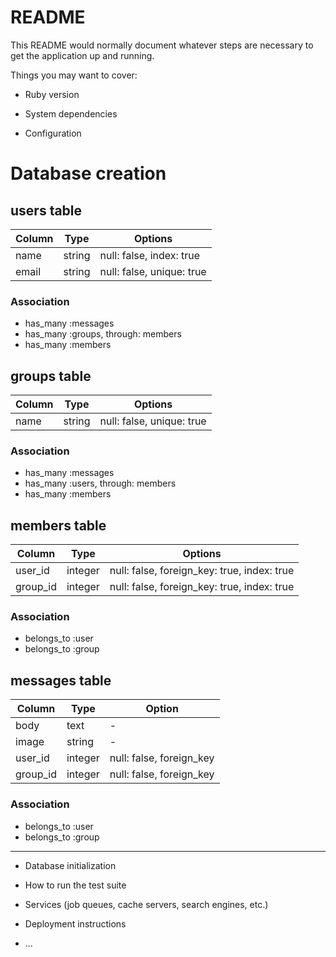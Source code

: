 # README

This README would normally document whatever steps are necessary to get the
application up and running.

Things you may want to cover:

* Ruby version

* System dependencies

* Configuration

# Database creation

## users table

|Column|Type|Options|
|------|----|-------|
|name|string|null: false, index: true|
|email|string|null: false, unique: true|

### Association
- has_many :messages
- has_many :groups, through: members
- has_many :members

## groups table

|Column|Type|Options|
|------|----|-------|
|name|string|null: false, unique: true|

### Association
- has_many :messages
- has_many :users, through: members
- has_many :members

## members table

|Column|Type|Options|
|------|----|-------|
|user_id|integer|null: false, foreign_key: true, index: true|
|group_id|integer|null: false, foreign_key: true, index: true|

### Association
- belongs_to :user
- belongs_to :group

## messages table

|Column|Type|Option|
|------|----|------|
|body|text| - |
|image|string| - |
|user_id|integer|null: false, foreign_key|
|group_id|integer|null: false, foreign_key|

### Association
- belongs_to :user
- belongs_to :group

----------------

* Database initialization

* How to run the test suite

* Services (job queues, cache servers, search engines, etc.)

* Deployment instructions

* ...
